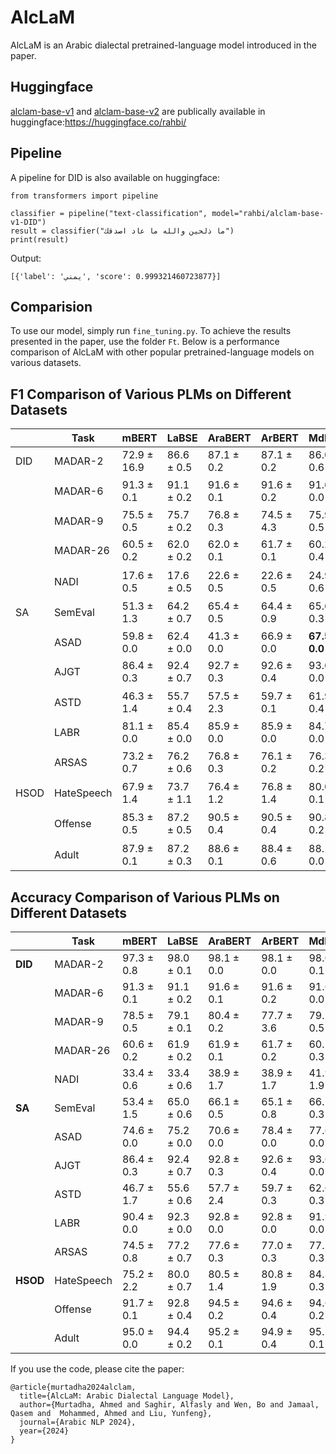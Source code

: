 # AlcLaM
AlcLaM is an Arabic dialectal pretrained-language model introduced in the paper. 

## Huggingface
[alclam-base-v1](https://huggingface.co/rahbi/alclam-base-v1) and [alclam-base-v2](https://huggingface.co/rahbi/alclam-base-v2) are publically available in huggingface:https://huggingface.co/rahbi/

## Pipeline
A pipeline for DID is also available on huggingface:
```
from transformers import pipeline

classifier = pipeline("text-classification", model="rahbi/alclam-base-v1-DID")
result = classifier("ما ذلحين والله ما عاد اصدقك")
print(result)
```
Output:
```
[{'label': 'يمني', 'score': 0.999321460723877}]
```
## Comparision
To use our model, simply run `fine_tuning.py`. To achieve the results presented in the paper, use the folder `Ft`.
Below is a performance comparison of AlcLaM with other popular pretrained-language models on various datasets.
## F1 Comparison of Various PLMs on Different Datasets

|              |    Task    | mBERT                     | LaBSE          | AraBERT                   | ArBERT         | MdBERT         | CAMeL          | MARBERT        | AlcLaM         |
|--------------|------------|---------------------------|----------------|---------------------------|----------------|----------------|----------------|----------------|----------------|
| DID          | MADAR-2    | 72.9 ± 16.9               | 86.6 ± 0.5     | 87.1 ± 0.2                 | 87.1 ± 0.2     | 86.0 ± 0.6     | 87.5 ± 1.0     | 85.3 ± 3.8     | **98.2 ± 0.1** |
|              | MADAR-6    | 91.3 ± 0.1                | 91.1 ± 0.2     | 91.6 ± 0.1                 | 91.6 ± 0.2     | 91.6 ± 0.0     | 92.0 ± 0.1     | 92.2 ± 0.2     | **93.2 ± 0.1**$^*$ |
|              | MADAR-9    | 75.5 ± 0.5                | 75.7 ± 0.2     | 76.8 ± 0.3                 | 74.5 ± 4.3     | 75.9 ± 0.5     | 77.5 ± 0.4     | 78.2 ± 0.3     | **81.9 ± 0.3** |
|              | MADAR-26   | 60.5 ± 0.2                | 62.0 ± 0.2     | 62.0 ± 0.1                 | 61.7 ± 0.1     | 60.2 ± 0.4     | 62.9 ± 0.1     | 61.5 ± 0.4     | **66.3 ± 0.1**$^*$ |
|              | NADI       | 17.6 ± 0.5                | 17.6 ± 0.5     | 22.6 ± 0.5                 | 22.6 ± 0.5     | 24.9 ± 0.6     | 25.9 ± 0.5     | **28.6 ± 0.8**$^*$ | 25.6 ± 0.6     |
| SA           | SemEval    | 51.3 ± 1.3                | 64.2 ± 0.7     | 65.4 ± 0.5                 | 64.4 ± 0.9     | 65.6 ± 0.3     | 67.1 ± 0.7     | 66.4 ± 0.3     | **69.2 ± 0.4**$^*$ |
|              | ASAD       | 59.8 ± 0.0                | 62.4 ± 0.0     | 41.3 ± 0.0                 | 66.9 ± 0.0     | **67.5 ± 0.0** | 65.8 ± 0.0     | 66.8 ± 0.0     | 66.7 ± 0.0     |
|              | AJGT       | 86.4 ± 0.3                | 92.4 ± 0.7     | 92.7 ± 0.3                 | 92.6 ± 0.4     | 93.6 ± 0.0     | 93.6 ± 0.3     | 93.7 ± 0.1     | **95.0 ± 0.3**$^*$ |
|              | ASTD       | 46.3 ± 1.4                | 55.7 ± 0.4     | 57.5 ± 2.3                 | 59.7 ± 0.1     | 61.9 ± 0.4     | 60.2 ± 0.2     | 61.0 ± 0.5     | **64.6 ± 0.1**$^*$ |
|              | LABR       | 81.1 ± 0.0                | 85.4 ± 0.0     | 85.9 ± 0.0                 | 85.9 ± 0.0     | 84.7 ± 0.0     | **86.3 ± 0.0** | 85.0 ± 0.0     | 84.9 ± 0.0     |
|              | ARSAS      | 73.2 ± 0.7                | 76.2 ± 0.6     | 76.8 ± 0.3                 | 76.1 ± 0.2     | 76.3 ± 0.2     | 77.1 ± 0.3     | 76.2 ± 0.2     | **77.9 ± 0.3**$^*$ |
| HSOD         | HateSpeech | 67.9 ± 1.4                | 73.7 ± 1.1     | 76.4 ± 1.2                 | 76.8 ± 1.4     | 80.0 ± 0.1     | 78.8 ± 0.6     | 80.0 ± 0.8     | **81.4 ± 0.5**$^*$ |
|              | Offense    | 85.3 ± 0.5                | 87.2 ± 0.5     | 90.5 ± 0.4                 | 90.5 ± 0.4     | 90.8 ± 0.2     | 89.2 ± 0.5     | 90.8 ± 0.3     | **91.3 ± 0.3**$^*$ |
|              | Adult      | 87.9 ± 0.1                | 87.2 ± 0.3     | 88.6 ± 0.1                 | 88.4 ± 0.6     | 88.1 ± 0.0     | 88.6 ± 0.3     | 88.3 ± 0.1     | **89.3 ± 0.3**$^*$ |




## Accuracy Comparison of Various PLMs on Different Datasets

|            | Task        | mBERT         | LaBSE         | AraBERT       | ArBERT       | MdBERT        | CAMeL         | MARBERT       | AlcLaM        |
|------------|-------------|---------------|---------------|---------------|--------------|---------------|---------------|---------------|---------------|
| **DID**    | MADAR-2     | 97.3 ± 0.8    | 98.0 ± 0.1    | 98.1 ± 0.0    | 98.1 ± 0.0   | 98.0 ± 0.1    | 98.1 ± 0.1    | 97.2 ± 0.7    | **99.7 ± 0.0**|
|            | MADAR-6     | 91.3 ± 0.1    | 91.1 ± 0.2    | 91.6 ± 0.1    | 91.6 ± 0.2   | 91.6 ± 0.0    | 92.0 ± 0.1    | 92.2 ± 0.2    | **93.2 ± 0.1** * |
|            | MADAR-9     | 78.5 ± 0.5    | 79.1 ± 0.1    | 80.4 ± 0.2    | 77.7 ± 3.6   | 79.1 ± 0.5    | 80.5 ± 0.2    | 81.1 ± 0.3    | **83.4 ± 0.4**|
|            | MADAR-26    | 60.6 ± 0.2    | 61.9 ± 0.2    | 61.9 ± 0.1    | 61.7 ± 0.2   | 60.1 ± 0.3    | 62.9 ± 0.2    | 61.3 ± 0.3    | **66.1 ± 0.2** * |
|            | NADI        | 33.4 ± 0.6    | 33.4 ± 0.6    | 38.9 ± 1.7    | 38.9 ± 1.7   | 41.9 ± 1.9    | 42.7 ± 1.6    | **47.3 ± 0.1** * | 46.6 ± 1.0   |
| **SA**     | SemEval     | 53.4 ± 1.5    | 65.0 ± 0.6    | 66.1 ± 0.5    | 65.1 ± 0.8   | 66.1 ± 0.3    | 68.0 ± 0.3    | 66.9 ± 0.3    | **69.5 ± 0.3** * |
|            | ASAD        | 74.6 ± 0.0    | 75.2 ± 0.0    | 70.6 ± 0.0    | 78.4 ± 0.0   | 77.6 ± 0.0    | 77.0 ± 0.0    | 77.6 ± 0.0    | **79.5 ± 0.0**|
|            | AJGT        | 86.4 ± 0.3    | 92.4 ± 0.7    | 92.8 ± 0.3    | 92.6 ± 0.4   | 93.6 ± 0.0    | 93.6 ± 0.3    | 93.8 ± 0.1    | **95.0 ± 0.3** * |
|            | ASTD        | 46.7 ± 1.7    | 55.6 ± 0.6    | 57.7 ± 2.4    | 59.7 ± 0.3   | 62.0 ± 0.3    | 60.1 ± 0.2    | 61.0 ± 0.3    | **64.9 ± 0.1** * |
|            | LABR        | 90.4 ± 0.0    | 92.3 ± 0.0    | 92.8 ± 0.0    | 92.8 ± 0.0   | 91.9 ± 0.0    | **93.0 ± 0.0**| 92.6 ± 0.0    | 92.6 ± 0.0   |
|            | ARSAS       | 74.5 ± 0.8    | 77.2 ± 0.7    | 77.6 ± 0.3    | 77.0 ± 0.3   | 77.5 ± 0.3    | 78.0 ± 0.3    | 77.4 ± 0.4    | **78.6 ± 0.5** * |
| **HSOD**   | HateSpeech  | 75.2 ± 2.2    | 80.0 ± 0.7    | 80.5 ± 1.4    | 80.8 ± 1.9   | 84.3 ± 0.3    | 83.3 ± 0.6    | 84.4 ± 0.4    | **84.6 ± 0.7** * |
|            | Offense     | 91.7 ± 0.1    | 92.8 ± 0.4    | 94.5 ± 0.2    | 94.6 ± 0.4   | 94.6 ± 0.2    | 93.6 ± 0.2    | 94.8 ± 0.0    | **94.9 ± 0.1** * |
|            | Adult       | 95.0 ± 0.0    | 94.4 ± 0.2    | 95.2 ± 0.1    | 94.9 ± 0.4   | 95.1 ± 0.1    | 95.2 ± 0.2    | 95.1 ± 0.0    | **95.6 ± 0.0**|




 If you use the code,  please cite the paper: 
```
@article{murtadha2024alclam,
  title={AlcLaM: Arabic Dialectal Language Model},
  author={Murtadha, Ahmed and Saghir, Alfasly and Wen, Bo and Jamaal, Qasem and  Mohammed, Ahmed and Liu, Yunfeng},
  journal={Arabic NLP 2024},
  year={2024}
}
```

